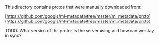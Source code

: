 This directory contains protos that were manually downloaded from:

[https://github.com/google/ml-metadata/tree/master/ml_metadata/proto](https://github.com/google/ml-metadata/tree/master/ml_metadata/proto)

TODO: What version of the protos is the server using and how can we stay in sync? 
